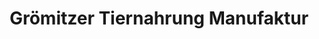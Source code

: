 ---
title: "Grömitzer Tiernahrung Manufaktur"
url: /groemitz/groemitzer-tiernahrung-manufaktur/
shop: Tiere
---